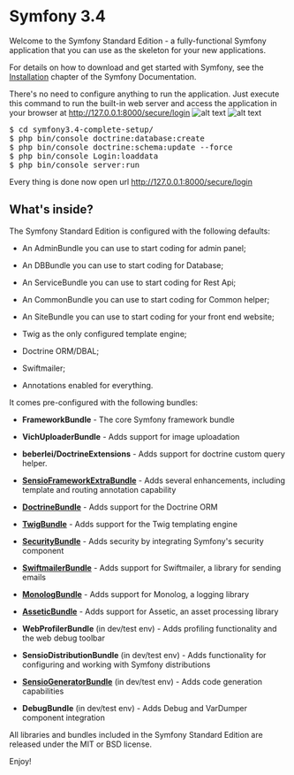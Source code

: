 Symfony 3.4
========================

Welcome to the Symfony Standard Edition - a fully-functional Symfony
application that you can use as the skeleton for your new applications.

For details on how to download and get started with Symfony, see the
[Installation][1] chapter of the Symfony Documentation.

There's no need to configure anything to run the application. Just execute this command to run the built-in web server and access the application in your browser at http://127.0.0.1:8000/secure/login
![alt text](http://laxmiclothes.com/SymfonyDesktop.png)
![alt text](http://laxmiclothes.com/SymfonyLogin.png)


<pre>
$ cd symfony3.4-complete-setup/
$ php bin/console doctrine:database:create
$ php bin/console doctrine:schema:update --force
$ php bin/console Login:loaddata
$ php bin/console server:run</pre>


Every thing is done now open url http://127.0.0.1:8000/secure/login

What's inside?
--------------

The Symfony Standard Edition is configured with the following defaults:

  * An AdminBundle you can use to start coding for admin panel;
  * An DBBundle you can use to start coding for Database;
  * An ServiceBundle you can use to start coding for Rest Api;
  * An CommonBundle you can use to start coding for Common helper;
  * An SiteBundle you can use to start coding for your front end website;


  * Twig as the only configured template engine;

  * Doctrine ORM/DBAL;

  * Swiftmailer;

  * Annotations enabled for everything.

It comes pre-configured with the following bundles:

  * **FrameworkBundle** - The core Symfony framework bundle
  
  * **VichUploaderBundle** - Adds support for image uploadation
    
  * **beberlei/DoctrineExtensions** - Adds support for doctrine custom query helper.


  * [**SensioFrameworkExtraBundle**][6] - Adds several enhancements, including
    template and routing annotation capability

  * [**DoctrineBundle**][7] - Adds support for the Doctrine ORM

  * [**TwigBundle**][8] - Adds support for the Twig templating engine

  * [**SecurityBundle**][9] - Adds security by integrating Symfony's security
    component

  * [**SwiftmailerBundle**][10] - Adds support for Swiftmailer, a library for
    sending emails

  * [**MonologBundle**][11] - Adds support for Monolog, a logging library

  * [**AsseticBundle**][12] - Adds support for Assetic, an asset processing
    library

  * **WebProfilerBundle** (in dev/test env) - Adds profiling functionality and
    the web debug toolbar

  * **SensioDistributionBundle** (in dev/test env) - Adds functionality for
    configuring and working with Symfony distributions

  * [**SensioGeneratorBundle**][13] (in dev/test env) - Adds code generation
    capabilities

  * **DebugBundle** (in dev/test env) - Adds Debug and VarDumper component
    integration

All libraries and bundles included in the Symfony Standard Edition are
released under the MIT or BSD license.

Enjoy!

[1]:  https://symfony.com/doc/3.4/setup.html
[6]:  https://symfony.com/doc/current/bundles/SensioFrameworkExtraBundle/index.html
[7]:  https://symfony.com/doc/3.4/doctrine.html
[8]:  https://symfony.com/doc/3.4/templating.html
[9]:  https://symfony.com/doc/3.4/security.html
[10]: https://symfony.com/doc/3.4/email.html
[11]: https://symfony.com/doc/3.4/logging.html
[12]: https://symfony.com/doc/3.4/assetic/asset_management.html
[13]: https://symfony.com/doc/current/bundles/SensioGeneratorBundle/index.html
